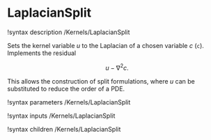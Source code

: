 # LaplacianSplit

!syntax description /Kernels/LaplacianSplit

Sets the kernel variable $u$ to the Laplacian of a chosen variable $c$ (`c`).
Implements the residual

$$
u - \nabla^2c.
$$

This allows the construction of split formulations, where $u$ can be substituted
to reduce the order of a PDE.

!syntax parameters /Kernels/LaplacianSplit

!syntax inputs /Kernels/LaplacianSplit

!syntax children /Kernels/LaplacianSplit
